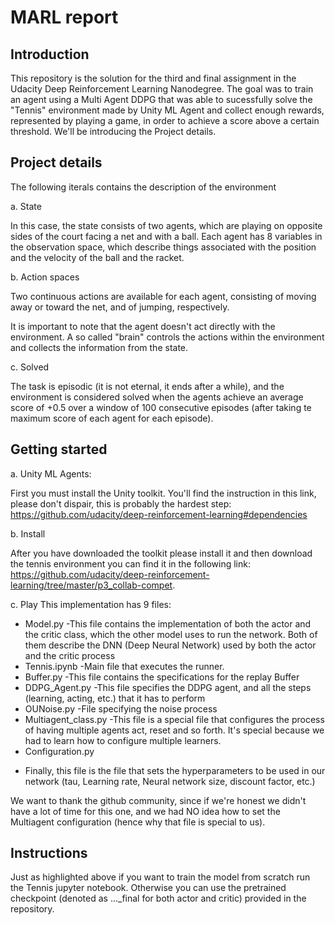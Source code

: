 # MARL report



## Introduction

This repository is the solution for the third and final assignment in the Udacity Deep Reinforcement Learning Nanodegree. The goal was to train an agent using a Multi Agent DDPG that was able to sucessfully solve the "Tennis" environment made by Unity ML Agent and collect enough rewards, represented by playing a game, in order to achieve a score above a certain threshold. We'll be introducing the Project details.

## Project details

The following iterals contains the description of the environment

a. State

In this case, the state consists of two agents, which are playing on opposite sides of the court facing a net and with a ball. Each agent has 8 variables in the observation space, which describe things associated with the position and the velocity of the ball and the racket.

b. Action spaces

Two continuous actions are available for each agent, consisting of moving away or toward the net, and of jumping, respectively. 

It is important to note that the agent doesn't act directly with the environment. A so called "brain" controls the actions within the environment and collects the information from the state.

c. Solved 

The task is episodic (it is not eternal, it ends after a while), and the environment is considered solved when the agents achieve an average score of +0.5 over a window of 100 consecutive episodes (after taking te maximum score of each agent for each episode). 


## Getting started

a. Unity ML Agents:

First you must install the Unity toolkit. You'll find the instruction in this link, please don't dispair, this is probably the hardest step: <href>https://github.com/udacity/deep-reinforcement-learning#dependencies
	
b. Install
	
After you have downloaded the toolkit please install it and then download the tennis environment you can find it in the following link: <href>https://github.com/udacity/deep-reinforcement-learning/tree/master/p3_collab-compet.
	
c. Play
This implementation has 9 files:

* Model.py
-This file contains the implementation of both the actor and the critic class, which the other model uses to run the network. Both of them describe the DNN (Deep Neural Network) used by both the actor and the critic process
* Tennis.ipynb
-Main file that executes the runner.
* Buffer.py
-This file contains the specifications for the replay Buffer
* DDPG_Agent.py
-This file specifies the DDPG agent, and all the steps (learning, acting, etc.) that it has to perform
* OUNoise.py
-File specifying the noise process
* Multiagent_class.py
-This file is a special file that configures the process of having multiple agents act, reset and so forth. It's special because we had to learn how to configure multiple learners.
* Configuration.py
- Finally, this file is the file that sets the hyperparameters to be used in our network (tau, Learning rate, Neural network size, discount factor, etc.)

We want to thank the github community, since if we're honest we didn't have a lot of time for this one, and we had NO idea how to set the Multiagent configuration (hence why that file is special to us).

## Instructions

Just as highlighted above if you want to train the model from scratch run the Tennis jupyter notebook. Otherwise you can use the pretrained checkpoint (denoted as ..._final for both actor and critic) provided in the repository. 
